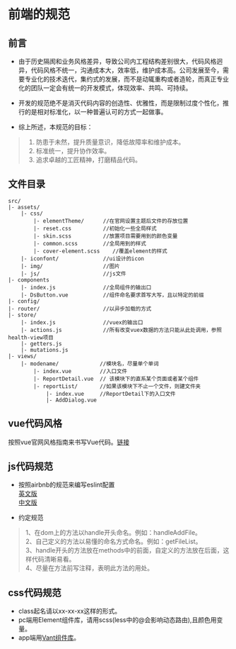 # 前端的规范

## 前言
* 由于历史隔阂和业务风格差异，导致公司内工程结构差别很大，代码风格迥异，代码风格不统一，沟通成本大，效率低，维护成本高。公司发展至今，需要专业化的技术迭代，集约式的发展，而不是动辄重构或者造轮，而真正专业化的团队一定会有统一的开发模式，体现效率、共鸣、可持续。
* 开发的规范绝不是消灭代码内容的创造性、优雅性，而是限制过度个性化，推行的是相对标准化，以一种普遍认可的方式一起做事。

* 综上所述，本规范的目标：
>1. 防患于未然，提升质量意识，降低故障率和维护成本。
>2. 标准统一，提升协作效率。
>3. 追求卓越的工匠精神，打磨精品代码。

## 文件目录
```目录结构
src/  
|- assets/  
    |- css/
        |- elementTheme/      //在官网设置主题后文件的存放位置
        |- reset.css          //初始化一些全局样式 
        |- skin.scss          //放置项目需要用到的颜色变量 
        |- common.scss        //全局用到的样式
        |- cover-element.scss    //覆盖element的样式
    |- iconfont/              //ui设计的icon
    |- img/                   //图片
    |- js/                    //js文件
|- components
    |- index.js               //全局组件的输出口
    |- DsButton.vue           //组件命名要求首写大写，且以特定的前缀
|- config/
|- router/                    //以异步加载的方式
|- store/
    |- index.js               //vuex的输出口
    |- actions.js             //所有改变vuex数据的方法只能从此处调用，参照health-view项目
    |- getters.js
    |- mutations.js
|- views/
    |- modename/             //模块名，尽量单个单词
        |- index.vue         //入口文件
        |- ReportDetail.vue  // 该模块下的直系某个页面或者某个组件
        |- reportList/       //如果该模块下不止一个文件，则建文件夹
            |- index.vue     //ReportDetail下的入口文件
            |- AddDialog.vue
```

## vue代码风格
按照vue官网风格指南来书写Vue代码。[链接](https://cn.vuejs.org/v2/style-guide/)
## js代码规范
* 按照airbnb的规范来编写eslint配置  
[英文版](https://github.com/airbnb/javascript)  
[中文版](https://github.com/libertyAlone/airbnb-javascript-style-guide-cn)
  
* 约定规范
> 1、在dom上的方法以handle开头命名。例如：handleAddFile。  
>2、自己定义的方法以易懂的命名方式命名。例如：getFileList。  
> 3、handle开头的方法放在methods中的前面，自定义的方法放在后面，这样代码清晰易看。  
>4、尽量在方法前写注释，表明此方法的用处。
## css代码规范
* class起名请以xx-xx-xx这样的形式。
* pc端用Element组件库，请用scss(less中的@会影响动态路由),且颜色用变量。
* app端用[Vant组件库](https://youzan.github.io/vant/#/zh-CN/intro)。








